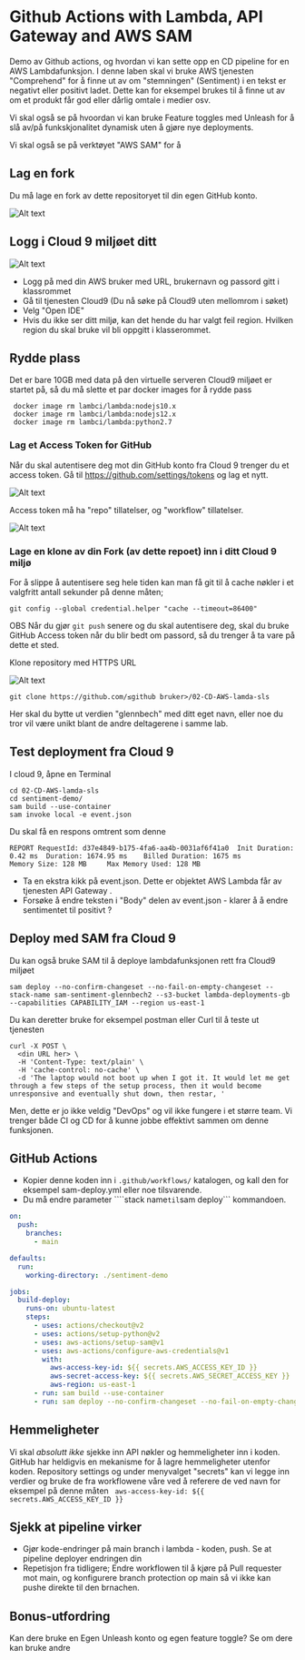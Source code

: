 # Github Actions with Lambda, API Gateway and AWS SAM

Demo av Github actions, og hvordan vi kan sette opp en CD pipeline for en AWS Lambdafunksjon. I denne laben skal vi bruke 
AWS tjenesten "Comprehend" for å finne ut av om "stemningen" (Sentiment) i en tekst er negativt eller positivt 
ladet. Dette kan for eksempel brukes til å finne ut av om et produkt får god eller dårlig omtale i medier osv. 

Vi skal også se på hvoordan vi kan bruke Feature toggles med Unleash for å slå av/på funkskjonalitet dynamisk 
uten å gjøre nye deployments. 

Vi skal også se på verktøyet "AWS SAM" for å 

## Lag en fork

Du må lage en fork av dette repositoryet til din egen GitHub konto.

![Alt text](img/fork.png  "a title")

## Logg i Cloud 9 miljøet ditt 

![Alt text](img/aws_login.png  "a title")

* Logg på med din AWS bruker med URL, brukernavn og passord gitt i klassrommet
* Gå til tjenesten Cloud9 (Du nå søke på Cloud9 uten mellomrom i søket) 
* Velg "Open IDE" 
* Hvis du ikke ser ditt miljø, kan det hende du har valgt feil region. Hvilken region du skal bruke vil bli oppgitt i klasserommet.

## Rydde plass

Det er bare 10GB med data på den virtuelle serveren Cloud9 miljøet er startet på, så du må slette et par docker images for å rydde
pass 

```shell
 docker image rm lambci/lambda:nodejs10.x
 docker image rm lambci/lambda:nodejs12.x
 docker image rm lambci/lambda:python2.7
```

### Lag et Access Token for GitHub

Når du skal autentisere deg mot din GitHub konto fra Cloud 9 trenger du et access token.  Gå til  https://github.com/settings/tokens og lag et nytt.

![Alt text](img/generate.png  "a title")

Access token må ha "repo" tillatelser, og "workflow" tillatelser.

![Alt text](img/new_token.png  "a title")

### Lage en klone av din Fork (av dette repoet) inn i ditt Cloud 9 miljø

For å slippe å autentisere seg hele tiden kan man få git til å cache nøkler i et valgfritt
antall sekunder på denne måten;

```shell
git config --global credential.helper "cache --timeout=86400"
```

OBS Når du gjør ```git push``` senere og du skal autentisere deg, skal du bruke GitHub Access token når du blir bedt om passord, 
så du trenger å ta vare på dette et sted. 

Klone repository med HTTPS URL

![Alt text](img/clone.png  "a title")

```
git clone https://github.com/≤github bruker>/02-CD-AWS-lamda-sls
```

Her skal du bytte ut verdien "glennbech" med ditt eget navn, eller noe du tror vil være unikt blant de andre deltagerene i samme lab. 

## Test deployment fra Cloud 9

I cloud 9, åpne en Terminal

```shell
cd 02-CD-AWS-lamda-sls
cd sentiment-demo/
sam build --use-container
sam invoke local -e event.json 
```

Du skal få en respons omtrent som denne 
```{"statusCode": 200, "headers": {"Content-Type": "application/json"}, "body": "{\"sentiment \": \"{\\\"Sentiment\\\": \\\"NEGATIVE\\\", \\\"SentimentScore\\\": {\\\"Positive\\\": 0.00023614335805177689, \\\"Negative\\\": 0.9974453449249268, \\\"Neutral\\\": 0.00039782875683158636, \\\"Mixed\\\": 0.0019206495489925146}, \\\"ResponseMetadata\\\": {\\\"RequestId\\\": \\\"c3367a61-ee05-4071-82d3-e3aed344f9af\\\", \\\"HTTPStatusCode\\\": 200, \\\"HTTPHeaders\\\": {\\\"x-amzn-requestid\\\": \\\"c3367a61-ee05-4071-82d3-e3aed344f9af\\\", \\\"content-type\\\": \\\"application/x-amz-json-1.1\\\", \\\"content-length\\\": \\\"168\\\", \\\"date\\\": \\\"Mon, 18 Apr 2022 12:00:06 GMT\\\"}, \\\"RetryAttempts\\\": 0}}\"}"}END RequestId: d37e4849-b175-4fa6-aa4b-0031af6f41a0
REPORT RequestId: d37e4849-b175-4fa6-aa4b-0031af6f41a0  Init Duration: 0.42 ms  Duration: 1674.95 ms    Billed Duration: 1675 ms        Memory Size: 128 MB     Max Memory Used: 128 MB
```

* Ta en ekstra kikk på event.json. Dette er objektet AWS Lambda får av tjenesten API Gateway .
* Forsøke å endre teksten i "Body" delen av event.json - klarer å å endre sentimentet til positivt ?

## Deploy med SAM fra Cloud 9

Du kan også bruke SAM til å deploye lambdafunksjonen rett fra Cloud9 miljøet 

```shell
sam deploy --no-confirm-changeset --no-fail-on-empty-changeset --stack-name sam-sentiment-glennbech2 --s3-bucket lambda-deployments-gb --capabilities CAPABILITY_IAM --region us-east-1
```

Du kan deretter bruke for eksempel postman eller Curl til å teste ut tjenesten 

```shell
curl -X POST \
  <din URL her> \
  -H 'Content-Type: text/plain' \
  -H 'cache-control: no-cache' \
  -d 'The laptop would not boot up when I got it. It would let me get through a few steps of the setup process, then it would become unresponsive and eventually shut down, then restar, '
```

Men, dette er jo ikke veldig "DevOps" og vil ikke fungere i et større team. Vi trenger både CI og CD for å kunne jobbe 
effektivt sammen om denne funksjonen.

## GitHub Actions

* Kopier denne koden inn i  ```.github/workflows/``` katalogen, og kall den for eksempel sam-deploy.yml eller noe tilsvarende.
* Du må endre parameter ````stack name``` til ```sam deploy``` kommandoen. 

```yaml
on:
  push:
    branches:
      - main

defaults:
  run:
    working-directory: ./sentiment-demo

jobs:
  build-deploy:
    runs-on: ubuntu-latest
    steps:
      - uses: actions/checkout@v2
      - uses: actions/setup-python@v2
      - uses: aws-actions/setup-sam@v1
      - uses: aws-actions/configure-aws-credentials@v1
        with:
          aws-access-key-id: ${{ secrets.AWS_ACCESS_KEY_ID }}
          aws-secret-access-key: ${{ secrets.AWS_SECRET_ACCESS_KEY }}
          aws-region: us-east-1
      - run: sam build --use-container
      - run: sam deploy --no-confirm-changeset --no-fail-on-empty-changeset --stack-name sam-sentiment --s3-bucket lambda-deployments-gb --capabilities CAPABILITY_IAM --region us-east-1  --parameter-overrides "ParameterKey=UnleashToken,ParameterValue=${{ secrets.UNLEASH_TOKEN }}"
 ```

## Hemmeligheter

Vi skal _absolutt ikke_ sjekke inn API nøkler og hemmeligheter inn i koden. GitHub har heldigvis en mekanisme for å lagre hemmeligheter utenfor koden. 
Repository settings og under menyvalget "secrets" kan vi legge inn verdier og bruke de fra workflowene våre ved å referere de ved navn for eksempel på denne måten
``` aws-access-key-id: ${{ secrets.AWS_ACCESS_KEY_ID }}```

## Sjekk at pipeline virker

* Gjør kode-endringer på main branch i lambda - koden, push. Se at pipeline deployer endringen din 
* Repetisjon fra tidligere; Endre workflowen til å kjøre på Pull requester mot main, og konfigurere branch protection op main så vi ikke kan pushe direkte til den brnachen.

## Bonus-utfordring 
Kan dere bruke en Egen Unleash konto og egen feature toggle? 
Se om dere kan bruke andre 